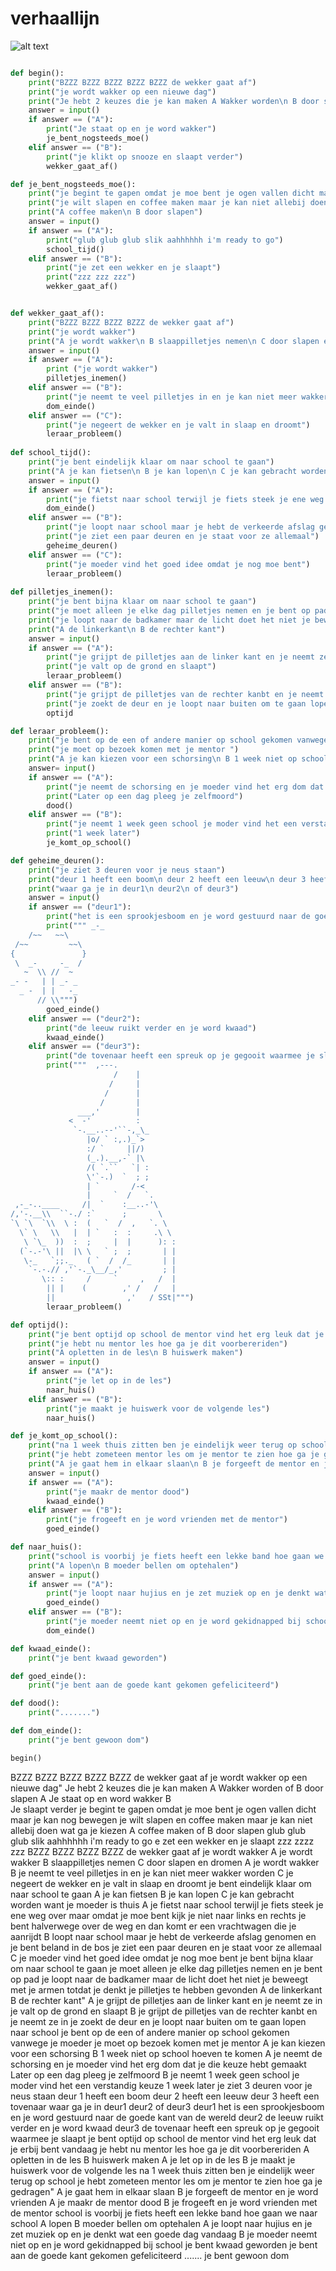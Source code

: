 # verhaallijn
![alt text](https://github.com/callumandringa/helloyou/blob/main/Untitled.jpg)

```python

def begin():
    print("BZZZ BZZZ BZZZ BZZZ BZZZ de wekker gaat af")
    print("je wordt wakker op een nieuwe dag")
    print("Je hebt 2 keuzes die je kan maken A Wakker worden\n B door slapen")
    answer = input()
    if answer == ("A"):
        print("Je staat op en je word wakker")
        je_bent_nogsteeds_moe()
    elif answer == ("B"):
        print("je klikt op snooze en slaapt verder")
        wekker_gaat_af()

def je_bent_nogsteeds_moe():
    print("je begint te gapen omdat je moe bent je ogen vallen dicht maar je kan nog bewegen")
    print("je wilt slapen en coffee maken maar je kan niet allebij doen wat ga je kiezen")
    print("A coffee maken\n B door slapen")
    answer = input()
    if answer == ("A"):
        print("glub glub glub slik aahhhhhh i'm ready to go")
        school_tijd()
    elif answer == ("B"):
        print("je zet een wekker en je slaapt")
        print("zzz zzz zzz")
        wekker_gaat_af()


def wekker_gaat_af():
    print("BZZZ BZZZ BZZZ BZZZ de wekker gaat af")
    print("je wordt wakker")
    print("A je wordt wakker\n B slaappilletjes nemen\n C door slapen en dromen")
    answer = input()
    if answer == ("A"):
        print ("je wordt wakker")
        pilletjes_inemen()
    elif answer == ("B"):
        print("je neemt te veel pilletjes in en je kan niet meer wakker worden")
        dom_einde()
    elif answer == ("C"):
        print("je negeert de wekker en je valt in slaap en droomt")
        leraar_probleem()
    
def school_tijd():
    print("je bent eindelijk klaar om naar school te gaan")
    print("A je kan fietsen\n B je kan lopen\n C je kan gebracht worden want je moeder is thuis")
    answer = input()
    if answer == ("A"):
        print("je fietst naar school terwijl je fiets steek je ene weg over maar omdat je moe bent kijk je niet naar links en rechts je bent halverwege over de weg en dan komt er een vrachtwagen die je aanrijdt")
        dom_einde()
    elif answer == ("B"):
        print("je loopt naar school maar je hebt de verkeerde afslag genomen en je bent beland in de bos")
        print("je ziet een paar deuren en je staat voor ze allemaal")
        geheime_deuren()
    elif answer == ("C"):
        print("je moeder vind het goed idee omdat je nog moe bent")
        leraar_probleem()
    
def pilletjes_inemen():
    print("je bent bijna klaar om naar school te gaan")
    print("je moet alleen je elke dag pilletjes nemen en je bent op pad")
    print("je loopt naar de badkamer maar de licht doet het niet je beweegt met je armen totdat je denkt je pilletjes te hebben gevonden")
    print("A de linkerkant\n B de rechter kant")
    answer = input()
    if answer == ("A"):
        print("je grijpt de pilletjes aan de linker kant en je neemt ze in")
        print("je valt op de grond en slaapt")
        leraar_probleem()
    elif answer == ("B"):
        print("je grijpt de pilletjes van de rechter kanbt en je neemt ze in")
        print("je zoekt de deur en je loopt naar buiten om te gaan lopen naar school")
        optijd

def leraar_probleem():
    print("je bent op de een of andere manier op school gekomen vanwege je moeder")
    print("je moet op bezoek komen met je mentor ")
    print("A je kan kiezen voor een schorsing\n B 1 week niet op school hoeven te komen")
    answer= input()
    if answer == ("A"):
        print("je neemt de schorsing en je moeder vind het erg dom dat je die keuze hebt gemaakt")
        print("Later op een dag pleeg je zelfmoord")
        dood()
    elif answer == ("B"):
        print("je neemt 1 week geen school je moder vind het een verstandig keuze")
        print("1 week later")
        je_komt_op_school()

def geheime_deuren():
    print("je ziet 3 deuren voor je neus staan")
    print("deur 1 heeft een boom\n deur 2 heeft een leeuw\n deur 3 heeft een tovenaar")
    print("waar ga je in deur1\n deur2\n of deur3")
    answer = input()
    if answer == ("deur1"):
        print("het is een sprookjesboom en je word gestuurd naar de goede kant van de wereld")
        print(""" _-_
    /~~   ~~\
 /~~         ~~\
{               }
 \  _-     -_  /
   ~  \\ //  ~
_- -   | | _- _
  _ -  | |   -_
      // \\""")
        goed_einde()
    elif answer == ("deur2"):
        print("de leeuw ruikt verder en je word kwaad")
        kwaad_einde()
    elif answer == ("deur3"):
        print("de tovenaar heeft een spreuk op je gegooit waarmee je slaapt")
        print("""  ,---.
                       /    |
                      /     |
                     /      |
                    /       |
               ___,'        |
             <  -'          :
              `-.__..--'``-,_\_
                 |o/ ` :,.)_`>
                 :/ `     ||/)
                 (_.).__,-` |\
                 /( `.``   `| :
                 \'`-.)  `  ; ;
                 | `       /-<
                 |     `  /   `.
 ,-_-..____     /|  `    :__..-'\
/,'-.__\\  ``-./ :`      ;       \
`\ `\  `\\  \ :  (   `  /  ,   `. \
  \` \   \\   |  | `   :  :     .\ \
   \ `\_  ))  :  ;     |  |      ): :
  (`-.-'\ ||  |\ \   ` ;  ;       | |
   \-_   `;;._   ( `  /  /_       | |
    `-.-.// ,'`-._\__/_,'         ; |
       \:: :     /     `     ,   /  |
        || |    (        ,' /   /   |
        ||                ,'   / SSt|""")
        leraar_probleem()

def optijd():
    print("je bent optijd op school de mentor vind het erg leuk dat je erbij bent vandaag")
    print("je hebt nu mentor les hoe ga je dit voorbereriden")
    print("A opletten in de les\n B huiswerk maken")
    answer = input()
    if answer == ("A"):
        print("je let op in de les")
        naar_huis()
    elif answer == ("B"):
        print("je maakt je huiswerk voor de volgende les")
        naar_huis()

def je_komt_op_school():
    print("na 1 week thuis zitten ben je eindelijk weer terug op school")
    print("je hebt zometeen mentor les om je mentor te zien hoe ga je gedragen")
    print("A je gaat hem in elkaar slaan\n B je forgeeft de mentor en je word vrienden")
    answer = input()
    if answer == ("A"):
        print("je maakr de mentor dood")
        kwaad_einde()
    elif answer == ("B"):
        print("je frogeeft en je word vrienden met de mentor")
        goed_einde()

def naar_huis():
    print("school is voorbij je fiets heeft een lekke band hoe gaan we naar school")
    print("A lopen\n B moeder bellen om optehalen")
    answer = input()
    if answer == ("A"):
        print("je loopt naar hujius en je zet muziek op en je denkt wat een goede dag vandaag")
        goed_einde()
    elif answer == ("B"):
        print("je moeder neemt niet op en je word gekidnapped bij school")
        dom_einde()

def kwaad_einde():
    print("je bent kwaad geworden")

def goed_einde():
    print("je bent aan de goede kant gekomen gefeliciteerd")

def dood():
    print(".......")

def dom_einde():
    print("je bent gewoon dom")

begin()
```
BZZZ BZZZ BZZZ BZZZ BZZZ de wekker gaat af
je wordt wakker op een nieuwe dag"
Je hebt 2 keuzes die je kan maken A Wakker worden of B door slapen
A
Je staat op en word wakker
B	
Je slaapt verder
je begint te gapen omdat je moe bent je ogen vallen dicht maar je kan nog bewegen
je wilt slapen en coffee maken maar je kan niet allebij doen wat ga je kiezen
A coffee maken of B door slapen
glub glub glub slik aahhhhhh i'm ready to go
e zet een wekker en je slaapt
zzz zzzz zzz 
BZZZ BZZZ BZZZ BZZZ de wekker gaat af
je wordt wakker
A je wordt wakker B slaappilletjes nemen C door slapen en dromen
A
je wordt wakker
B
je neemt te veel pilletjes in en je kan niet meer wakker worden
C
je negeert de wekker en je valt in slaap en droomt
je bent eindelijk klaar om naar school te gaan
A je kan fietsen B je kan lopen C je kan gebracht worden want je moeder is thuis
A
je fietst naar school terwijl je fiets steek je ene weg over maar omdat je moe bent kijk je niet naar links en rechts je bent halverwege over de weg en dan komt er een vrachtwagen die je aanrijdt
B
loopt naar school maar je hebt de verkeerde afslag genomen en je bent beland in de bos
je ziet een paar deuren en je staat voor ze allemaal
C
je moeder vind het goed idee omdat je nog moe bent
je bent bijna klaar om naar school te gaan
je moet alleen je elke dag pilletjes nemen en je bent op pad
je loopt naar de badkamer maar de licht doet het niet je beweegt met je armen totdat je denkt je pilletjes te hebben gevonden
A de linkerkant B de rechter kant"
A
je grijpt de pilletjes aan de linker kant en je neemt ze in
je valt op de grond en slaapt
B
je grijpt de pilletjes van de rechter kanbt en je neemt ze in
je zoekt de deur en je loopt naar buiten om te gaan lopen naar school
je bent op de een of andere manier op school gekomen vanwege je moeder
je moet op bezoek komen met je mentor
A je kan kiezen voor een schorsing B 1 week niet op school hoeven te komen
A
je neemt de schorsing en je moeder vind het erg dom dat je die keuze hebt gemaakt
Later op een dag pleeg je zelfmoord
B
je neemt 1 week geen school je moder vind het een verstandig keuze
1 week later
je ziet 3 deuren voor je neus staan
deur 1 heeft een boom deur 2 heeft een leeuw deur 3 heeft een tovenaar
waar ga je in deur1 deur2 of deur3
deur1
het is een sprookjesboom en je word gestuurd naar de goede kant van de wereld
deur2
de leeuw ruikt verder en je word kwaad
deur3
de tovenaar heeft een spreuk op je gegooit waarmee je slaapt
je bent optijd op school de mentor vind het erg leuk dat je erbij bent vandaag
je hebt nu mentor les hoe ga je dit voorbereriden
A opletten in de les B huiswerk maken
A
je let op in de les
B
je maakt je huiswerk voor de volgende les
na 1 week thuis zitten ben je eindelijk weer terug op school
je hebt zometeen mentor les om je mentor te zien hoe ga je gedragen"
A je gaat hem in elkaar slaan B je forgeeft de mentor en je word vrienden
A
je maakr de mentor dood
B
je frogeeft en je word vrienden met de mentor
school is voorbij je fiets heeft een lekke band hoe gaan we naar school
A lopen B moeder bellen om optehalen
A
je loopt naar hujius en je zet muziek op en je denkt wat een goede dag vandaag
B
je moeder neemt niet op en je word gekidnapped bij school
je bent kwaad geworden
je bent aan de goede kant gekomen gefeliciteerd
.......
je bent gewoon dom



